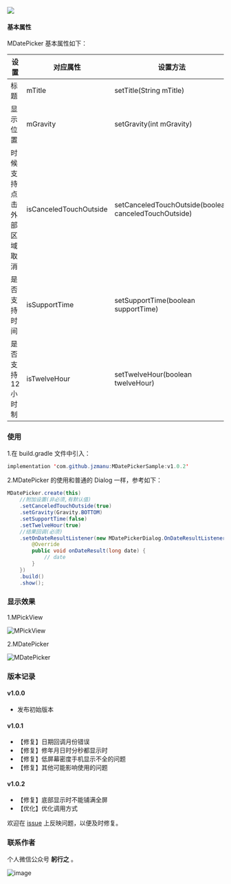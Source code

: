 [![](https://jitpack.io/v/jzmanu/MDatePickerSample.svg)](https://jitpack.io/#jzmanu/MDatePickerSample)

#### 基本属性


MDatePicker 基本属性如下：

设置| 对应属性 |设置方法|默认值
---|---|---|---
标题|mTitle|setTitle(String mTitle) |日期选择
显示位置 | mGravity|setGravity(int mGravity)|Gravity.CENTER
时候支持点击外部区域取消|isCanceledTouchOutside|setCanceledTouchOutside(boolean canceledTouchOutside)|false
是否支持时间 | isSupportTime|setSupportTime(boolean supportTime)|false
是否支持12小时制 |isTwelveHour|setTwelveHour(boolean twelveHour)|false

### 使用

1.在 build.gradle 文件中引入：


```java
implementation 'com.github.jzmanu:MDatePickerSample:v1.0.2'
```

2.MDatePicker 的使用和普通的 Dialog 一样，参考如下：

```java
MDatePicker.create(this)
    //附加设置(非必须,有默认值)
    .setCanceledTouchOutside(true)
    .setGravity(Gravity.BOTTOM)
    .setSupportTime(false)
    .setTwelveHour(true)
    //结果回调(必须)
    .setOnDateResultListener(new MDatePickerDialog.OnDateResultListener() {
        @Override
        public void onDateResult(long date) {
            // date
        }
    })
    .build()
    .show();
```
### 显示效果

1.MPickView

![MPickView](https://cdn.nlark.com/yuque/0/2021/gif/644330/1616259412628-34df5914-095e-4ef6-8afe-4d9fb128054e.gif)

2.MDatePicker

![MDatePicker](https://cdn.nlark.com/yuque/0/2021/gif/644330/1616259411686-8f8bec0f-fc98-4cbb-99c2-03ae7b18965b.gif)

### 版本记录

#### v1.0.0

- 发布初始版本

#### v1.0.1

- 【修复】日期回调月份错误
- 【修复】修年月日时分秒都显示时
- 【修复】低屏幕密度手机显示不全的问题
- 【修复】其他可能影响使用的问题

#### v1.0.2

- 【修复】底部显示时不能铺满全屏
- 【优化】优化调用方式

欢迎在 [issue](https://github.com/jzmanu/MDatePickerSample/issues) 上反映问题，以便及时修复。

### 联系作者

个人微信公众号 **躬行之** 。

![image](https://cdn.nlark.com/yuque/0/2021/png/644330/1616259548010-7b8a24c3-393f-4b26-aa26-d01c28d0f538.png)
